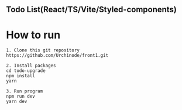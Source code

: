 ## Todo List(React/TS/Vite/Styled-components)

# How to run

```
1. Clone this git repository
https://github.com/Urchinode/front1.git

2. Install packages
cd todo-upgrade
npm install
yarn

3. Run program
npm run dev
yarn dev
```
